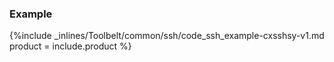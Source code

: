 


### Example

{%include _inlines/Toolbelt/common/ssh/code_ssh_example-cxsshsy-v1.md  product = include.product %}

